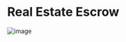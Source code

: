 # Real Estate Escrow

![image](https://user-images.githubusercontent.com/34462192/184470105-ab8ec3de-0369-4121-95cc-5a2901c20c55.png)

